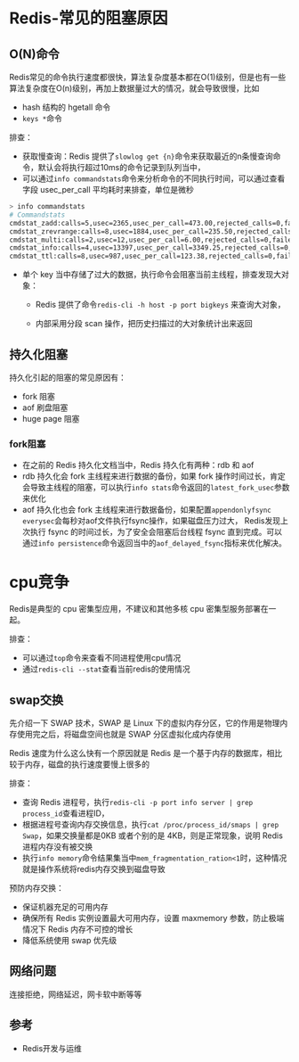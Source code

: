 # Redis-常见的阻塞原因

## O(N)命令

Redis常见的命令执行速度都很快，算法复杂度基本都在O(1)级别，但是也有一些算法复杂度在O(n)级别，再加上数据量过大的情况，就会导致很慢，比如

- hash 结构的 hgetall 命令
- `keys *`命令

排查：

- 获取慢查询：Redis 提供了`slowlog get {n}`命令来获取最近的n条慢查询命令，默认会将执行超过10ms的命令记录到队列当中，
- 可以通过`info commandstats`命令来分析命令的不同执行时间，可以通过查看字段 usec_per_call 平均耗时来排查，单位是微秒

```bash
> info commandstats
# Commandstats
cmdstat_zadd:calls=5,usec=2365,usec_per_call=473.00,rejected_calls=0,failed_calls=0
cmdstat_zrevrange:calls=8,usec=1884,usec_per_call=235.50,rejected_calls=0,failed_calls=0
cmdstat_multi:calls=2,usec=12,usec_per_call=6.00,rejected_calls=0,failed_calls=0
cmdstat_info:calls=4,usec=13397,usec_per_call=3349.25,rejected_calls=0,failed_calls=0
cmdstat_ttl:calls=8,usec=987,usec_per_call=123.38,rejected_calls=0,failed_calls=0
```

- 单个 key 当中存储了过大的数据，执行命令会阻塞当前主线程，排查发现大对象：

  - Redis 提供了命令`redis-cli -h host -p port bigkeys` 来查询大对象，

  - 内部采用分段 scan 操作，把历史扫描过的大对象统计出来返回


## 持久化阻塞

持久化引起的阻塞的常见原因有：

- fork 阻塞
- aof 刷盘阻塞
- huge page 阻塞

### fork阻塞

- 在之前的 Redis 持久化文档当中，Redis 持久化有两种：rdb 和 aof 
- rdb 持久化会 fork 主线程来进行数据的备份，如果 fork 操作时间过长，肯定会导致主线程的阻塞，可以执行`info stats`命令返回的`latest_fork_usec`参数来优化
- aof 持久化也会 fork 主线程来进行数据备份，如果配置`appendonlyfsync everysec`会每秒对aof文件执行fsync操作，如果磁盘压力过大， Redis发现上次执行 fsync 的时间过长，为了安全会阻塞后台线程 fsync 直到完成。可以通过`info persistence`命令返回当中的`aof_delayed_fsync`指标来优化解决。

# cpu竞争

Redis是典型的 cpu 密集型应用，不建议和其他多核 cpu 密集型服务部署在一起。

排查：

- 可以通过`top`命令来查看不同进程使用cpu情况
- 通过`redis-cli --stat`查看当前redis的使用情况

## swap交换

先介绍一下 SWAP 技术，SWAP 是 Linux 下的虚拟内存分区，它的作用是物理内存使用完之后，将磁盘空间也就是 SWAP 分区虚拟化成内存使用

Redis 速度为什么这么快有一个原因就是 Redis 是一个基于内存的数据库，相比较于内存，磁盘的执行速度要慢上很多的

排查：

- 查询 Redis 进程号，执行`redis-cli -p port info server | grep process_id`查看进程ID，
- 根据进程号查询内存交换信息，执行`cat /proc/process_id/smaps | grep Swap`，如果交换量都是0KB 或者个别的是 4KB，则是正常现象，说明 Redis 进程内存没有被交换
- 执行`info memory`命令结果集当中`mem_fragmentation_ration<1`时，这种情况就是操作系统将redis内存交换到磁盘导致

预防内存交换：

- 保证机器充足的可用内存
- 确保所有 Redis 实例设置最大可用内存，设置 maxmemory 参数，防止极端情况下 Redis 内存不可控的增长
- 降低系统使用 swap 优先级

## 网络问题

连接拒绝，网络延迟，网卡软中断等等

## 参考

- Redis开发与运维